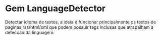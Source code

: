 # Gem LanguageDetector

Detectar idioma de textos, a ideia é funcionar principalmente os textos de paginas rss/html/xml que podem possuir tags inclusas que atrapalham a detecção da linguagem.